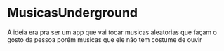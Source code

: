 # MusicasUnderground
A ideia era pra ser um app que vai tocar musicas aleatorias que façam o gosto da pessoa porém musicas que ele não tem costume de ouvir
